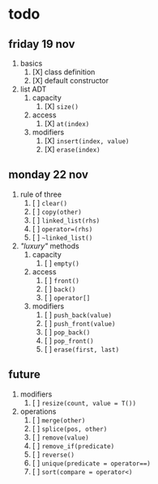 # todo

## friday 19 nov
1. basics
    1. [X] class definition
    1. [X] default constructor
1. list ADT
    1. capacity
        1. [X] `size()`
    1. access
        1. [X] `at(index)`
    1. modifiers
        1. [X] `insert(index, value)`
        1. [X] `erase(index)`

## monday 22 nov
1. rule of three
    1. [ ] `clear()`
    1. [ ] `copy(other)`
    1. [ ] `linked_list(rhs)`
    1. [ ] `operator=(rhs)`
    1. [ ] `~linked_list()`
1. *"luxury"* methods
    1. capacity
        1. [ ] `empty()`
   1. access
        1. [ ] `front()`
        1. [ ] `back()`
        1. [ ] `operator[]`
   1. modifiers
        1. [ ] `push_back(value)`
        1. [ ] `push_front(value)`
        1. [ ] `pop_back()`
        1. [ ] `pop_front()`
        1. [ ] `erase(first, last)`

##  future
1. modifiers
    1. [ ] `resize(count, value = T())`
1. operations
    1. [ ] `merge(other)`
    1. [ ] `splice(pos, other)`
    1. [ ] `remove(value)`
    1. [ ] `remove_if(predicate)`
    1. [ ] `reverse()`
    1. [ ] `unique(predicate = operator==)`
    1. [ ] `sort(compare = operator<)`